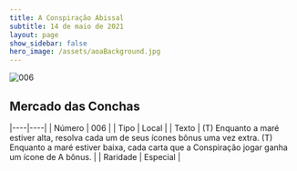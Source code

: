```yaml
---
title: A Conspiração Abissal
subtitle: 14 de maio de 2021
layout: page
show_sidebar: false
hero_image: /assets/aoaBackground.jpg
---
```


![006](https://cards-keyforge.s3.eu-north-1.amazonaws.com/media/pt/tac/006.png)

## Mercado das Conchas

|----|----|
| Número | 006 |
| Tipo | Local |
| Texto | (T) Enquanto a maré estiver alta, resolva cada um de seus  ícones bônus uma vez extra. (T) Enquanto a maré estiver baixa, cada carta que a  Conspiração jogar ganha um ícone de A bônus. |
| Raridade | Especial |
